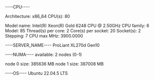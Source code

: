 ----CPU----

Architecture:         x86_64
CPU(s):               80

Model name:             Intel(R) Xeon(R) Gold 6248 CPU @ 2.50GHz
CPU family:           6
Model:                85
Thread(s) per core:   2
Core(s) per socket:   20
Socket(s):            2
Stepping:             7
CPU max MHz:          3900.0000

----SERVER_NAME----
ProLiant XL270d Gen10

----NUMA----
available: 2 nodes (0-1)

node 0 size: 385636 MB
node 1 size: 387008 MB

----OS----
Ubuntu 22.04.5 LTS